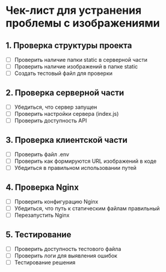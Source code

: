 # Чек-лист для устранения проблемы с изображениями

## 1. Проверка структуры проекта
- [ ] Проверить наличие папки static в серверной части
- [ ] Проверить наличие изображений в папке static 
- [ ] Создать тестовый файл для проверки

## 2. Проверка серверной части
- [ ] Убедиться, что сервер запущен
- [ ] Проверить настройки сервера (index.js)
- [ ] Проверить доступность API

## 3. Проверка клиентской части
- [ ] Проверить файл .env
- [ ] Проверить как формируются URL изображений в коде
- [ ] Убедиться в правильном использовании путей

## 4. Проверка Nginx
- [ ] Проверить конфигурацию Nginx
- [ ] Убедиться, что путь к статическим файлам правильный
- [ ] Перезапустить Nginx

## 5. Тестирование
- [ ] Проверить доступность тестового файла
- [ ] Проверить логи для выявления ошибок
- [ ] Тестирование решения 